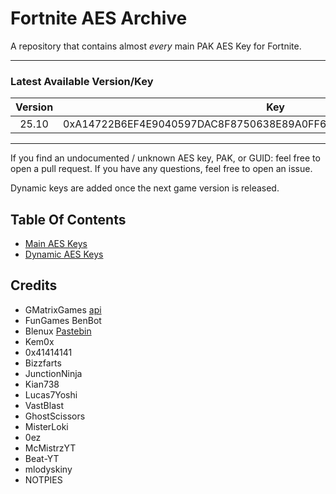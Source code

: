 # Fortnite AES Archive

A repository that contains almost *every* main PAK AES Key for Fortnite.
___

### Latest Available Version/Key

| Version |                                Key                                 |
|:-------:|:------------------------------------------------------------------:|
|  25.10  | 0xA14722B6EF4E9040597DAC8F8750638E89A0FF65DB36E49B76853EEF9621D497 |

___

If you find an undocumented / unknown AES key, PAK, or GUID: feel free to open a pull request. If you have any
questions, feel free to open an issue.

Dynamic keys are added once the next game version is released.

## Table Of Contents

- [Main AES Keys](https://github.com/dippyshere/fortnite-aes-archive/tree/master/archive/readme.md)
- [Dynamic AES Keys](https://github.com/dippyshere/fortnite-aes-archive/tree/master/archive/dynamic)

## Credits

- GMatrixGames [api](https://fortnitecentral.gmatrixgames.ga/api/v1/aes)
- FunGames BenBot
- Blenux [Pastebin](https://pastebin.com/raw/SCWdTWbj)
- Kem0x
- 0x41414141
- Bizzfarts
- JunctionNinja
- Kian738
- Lucas7Yoshi
- VastBlast
- GhostScissors
- MisterLoki
- 0ez
- McMistrzYT
- Beat-YT
- mlodyskiny
- NOTPIES